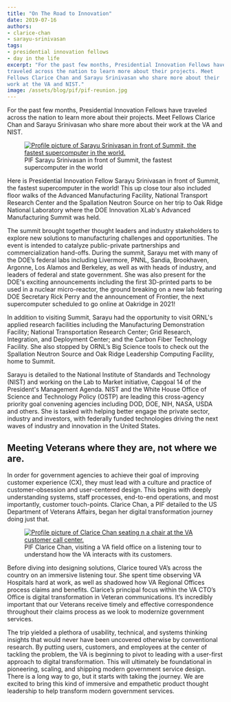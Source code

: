 ```yaml
---
title: "On The Road to Innovation"
date: 2019-07-16
authors:
- clarice-chan
- sarayu-srinivasan
tags:
- presidential innovation fellows
- day in the life
excerpt: "For the past few months, Presidential Innovation Fellows have
traveled across the nation to learn more about their projects. Meet
Fellows Clarice Chan and Sarayu Srinivasan who share more about their
work at the VA and NIST."
image: /assets/blog/pif/pif-reunion.jpg
---
```


For the past few months, Presidential Innovation Fellows have traveled
across the nation to learn more about their projects. Meet Fellows
Clarice Chan and Sarayu Srinivasan who share more about their work at
the VA and NIST.

<figure>
  <a href="{{site.baseurl}}/assets/blog/pif/pif-sarayu-srinivasan.jpg">
    <img src="{{site.baseurl}}/assets/blog/pif/pif-sarayu-srinivasan.jpg" alt="Profile picture of Sarayu Srinivasan in front of Summit, the fastest supercomputer in the world."/>
  </a>
  <figcaption>PIF Sarayu Srinivasan in front of Summit, the fastest supercomputer in the world</figcaption>
</figure>

Here is Presidential Innovation Fellow Sarayu Srinivasan in front of
Summit, the fastest supercomputer in the world! This up close tour also
included floor walks of the Advanced Manufacturing Facility, National
Transport Research Center and the Spallation Neutron Source on her trip
to Oak Ridge National Laboratory where the DOE Innovation XLab's
Advanced Manufacturing Summit was held.

The summit brought together thought leaders and industry stakeholders to
explore new solutions to manufacturing challenges and opportunities. The
event is intended to catalyze public-private partnerships and
commercialization hand-offs. During the summit, Sarayu met with many of
the DOE’s federal labs including Livermore, PNNL, Sandia, Brookhaven,
Argonne, Los Alamos and Berkeley, as well as with heads of industry, and
leaders of federal and state government. She was also present for the
DOE's exciting announcements including the first 3D-printed parts to be
used in a nuclear micro-reactor, the ground breaking on a new lab
featuring DOE Secretary Rick Perry and the announcement of Frontier, the
next supercomputer scheduled to go online at Oakridge in 2021!

In addition to visiting Summit, Sarayu had the opportunity to visit
ORNL's applied research facilities including the Manufacturing
Demonstration Facility; National Transportation Research Center; Grid
Research, Integration, and Deployment Center; and the Carbon Fiber
Technology Facility. She also stopped by ORNL’s Big Science tools to
check out the Spallation Neutron Source and Oak Ridge Leadership
Computing Facility, home to Summit.

Sarayu is detailed to the National Institute of Standards and Technology
(NIST) and working on the Lab to Market initiative, Capgoal 14 of the
President's Management Agenda. NIST and the White House Office of
Science and Technology Policy (OSTP) are leading this cross-agency
priority goal convening agencies including DOD, DOE, NIH, NASA, USDA and
others. She is tasked with helping better engage the private sector,
industry and investors, with federally funded technologies driving the
next waves of industry and innovation in the United States.

## Meeting Veterans where they are, not where we are.

In order for government agencies to achieve their goal of improving
customer experience (CX), they must lead with a culture and practice of
customer-obsession and user-centered design. This begins with deeply
understanding systems, staff processes, end-to-end operations, and most
importantly, customer touch-points. Clarice Chan, a PIF detailed to the
US Department of Veterans Affairs, began her digital transformation
journey doing just that.

<figure>
  <a href="{{site.baseurl}}/assets/blog/pif/pif-clarice-chan.jpg">
    <img src="{{site.baseurl}}/assets/blog/pif/pif-clarice-chan.jpg" alt="Profile picture of Clarice Chan seating n a chair at the VA customer call center."/>
  </a>
  <figcaption>PIF Clarice Chan, visiting a VA field office on a
  listening tour to understand how the VA interacts with its customers.</figcaption>
</figure>

Before diving into designing solutions, Clarice toured VA’s across the
country on an immersive listening tour. She spent time observing VA
Hospitals hard at work, as well as shadowed how VA Regional Offices
process claims and benefits. Clarice’s principal focus within the VA
CTO’s Office is digital transformation in Veteran communications. It’s
incredibly important that our Veterans receive timely and effective
correspondence throughout their claims process as we look to modernize
government services.

The trip yielded a plethora of usability, technical, and systems
thinking insights that would never have been uncovered otherwise by
conventional research. By putting users, customers, and employees at the
center of tackling the problem, the VA is beginning to pivot to leading
with a user-first approach to digital transformation. This will
ultimately be foundational in pioneering, scaling, and shipping modern
government service design. There is a long way to go, but it starts with
taking the journey. We are excited to bring this kind of immersive and
empathetic product thought leadership to help transform modern
government services.
